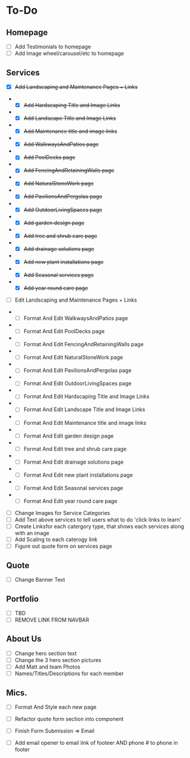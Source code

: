 # To-Do



## Homepage
- [ ] Add Testimonials to homepage
- [ ] Add Image wheel/carousel/etc to homepage

## Services
- [x] ~~Add Landscaping and Maintenance Pages + Links~~
- - [x] ~~Add Hardscaping Title and Image Links~~
- - [x] ~~Add Landscape Title and Image Links~~
- - [x] ~~Add Maintenance title and image links~~
- - [x] ~~Add WalkwaysAndPatios page~~
- - [x] ~~Add PoolDecks page~~
- - [x] ~~Add FencingAndRetainingWalls page~~
- - [x] ~~Add NaturalStoneWork page~~
- - [x] ~~Add PavilionsAndPergolas page~~
- - [x] ~~Add OutdoorLivingSpaces page~~
- - [x] ~~Add garden design page~~
- - [x] ~~Add tree and shrub care page~~
- - [x] ~~Add drainage solutions page~~
- - [x] ~~Add new plant installations page~~
- - [x] ~~Add Seasonal services page~~
- - [x] ~~Add year round care page~~
- [ ] Edit Landscaping and Maintenance Pages + Links
- - [ ] Format And Edit WalkwaysAndPatios page
- - [ ] Format And Edit PoolDecks page
- - [ ] Format And Edit FencingAndRetainingWalls page
- - [ ] Format And Edit NaturalStoneWork page
- - [ ] Format And Edit PavilionsAndPergolas page
- - [ ] Format And Edit OutdoorLivingSpaces page
- - [ ] Format And Edit Hardscaping Title and Image Links
- - [ ] Format And Edit Landscape Title and Image Links
- - [ ] Format And Edit Maintenance title and image links
- - [ ] Format And Edit garden design page
- - [ ] Format And Edit tree and shrub care page
- - [ ] Format And Edit drainage solutions page
- - [ ] Format And Edit new plant installations page
- - [ ] Format And Edit Seasonal services page
- - [ ] Format And Edit year round care page
- [ ] Change Images for Service Categories
- [ ] Add Text above services to tell users what to do 'click links to learn'
- [ ] Create Linksfor each catergory type, that shows each services along with an image
- [ ] Add Scaling to each caterogy link
- [ ] Figure out quote form on services page

## Quote
- [ ] Change Banner Text

## Portfolio
- [ ] TBD 
- [ ] REMOVE LINK FROM NAVBAR

## About Us
- [ ] Change hero section text
- [ ] Change the 3 hero section pictures
- [ ] Add Matt and team Photos
- [ ] Names/Titles/Descriptions for each member

## Mics.
- [ ] Format And Style each new page
- [ ] Refactor quote form section into component
- [ ] Finish Form Submission => Email
- [ ] Add email opener to email link of footeer AND phone # to phone in footer


